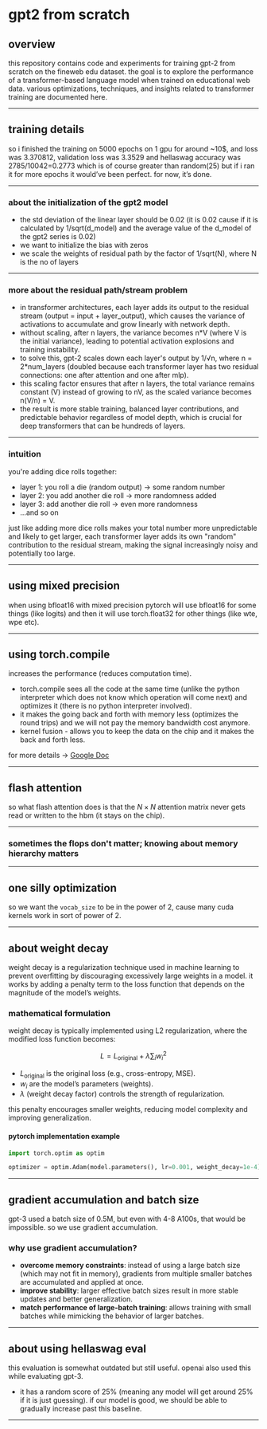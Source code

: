 # gpt2 from scratch 

## overview

this repository contains code and experiments for training gpt-2 from scratch on the fineweb edu dataset. the goal is to explore the performance of a transformer-based language model when trained on educational web data. various optimizations, techniques, and insights related to transformer training are documented here.

---

## training details

so i finished the training on 5000 epochs on 1 gpu for around ~10$, and loss was 3.370812, validation loss was 3.3529 and hellaswag accuracy was 2785/10042=0.2773 which is of course greater than random(25) but if i ran it for more epochs it would’ve been perfect. for now, it’s done.

---

### about the initialization of the gpt2 model
- the std deviation of the linear layer should be 0.02 (it is 0.02 cause if it is calculated by 1/sqrt(d_model) and the average value of the d_model of the gpt2 series is 0.02)
- we want to initialize the bias with zeros
- we scale the weights of residual path by the factor of 1/sqrt(N), where N is the no of layers

---

### more about the residual path/stream problem
- in transformer architectures, each layer adds its output to the residual stream (output = input + layer_output), which causes the variance of activations to accumulate and grow linearly with network depth.
- without scaling, after n layers, the variance becomes n*V (where V is the initial variance), leading to potential activation explosions and training instability.
- to solve this, gpt-2 scales down each layer's output by 1/√n, where n = 2*num_layers (doubled because each transformer layer has two residual connections: one after attention and one after mlp).
- this scaling factor ensures that after n layers, the total variance remains constant (V) instead of growing to nV, as the scaled variance becomes n(V/n) = V.
- the result is more stable training, balanced layer contributions, and predictable behavior regardless of model depth, which is crucial for deep transformers that can be hundreds of layers.

---

### intuition

you're adding dice rolls together:
- layer 1: you roll a die (random output) → some random number
- layer 2: you add another die roll → more randomness added
- layer 3: add another die roll → even more randomness
- ...and so on

just like adding more dice rolls makes your total number more unpredictable and likely to get larger, each transformer layer adds its own "random" contribution to the residual stream, making the signal increasingly noisy and potentially too large.

---

## using mixed precision

when using bfloat16 with mixed precision pytorch will use bfloat16 for some things (like logits) and then it will use torch.float32 for other things (like wte, wpe etc).

---

## using torch.compile

increases the performance (reduces computation time).

- torch.compile sees all the code at the same time (unlike the python interpreter which does not know which operation will come next) and optimizes it (there is no python interpreter involved).
- it makes the going back and forth with memory less (optimizes the round trips) and we will not pay the memory bandwidth cost anymore.
- kernel fusion - allows you to keep the data on the chip and it makes the back and forth less.

for more details → [Google Doc](https://docs.google.com/document/d/1y5CRfMLdwEoF1nTk9q8qEu1mgMUuUtvhklPKJ2emLU8/edit?tab=t.0)

---

## flash attention

so what flash attention does is that the $N \times N$ attention matrix never gets read or written to the hbm (it stays on the chip).

---

### sometimes the flops don't matter; knowing about memory hierarchy matters

---

## one silly optimization

so we want the `vocab_size` to be in the power of 2, cause many cuda kernels work in sort of power of 2.

---

## about weight decay

weight decay is a regularization technique used in machine learning to prevent overfitting by discouraging excessively large weights in a model. it works by adding a penalty term to the loss function that depends on the magnitude of the model’s weights.

### mathematical formulation

weight decay is typically implemented using L2 regularization, where the modified loss function becomes:

$$L = L_{\text{original}} + \lambda \sum_{i} w_i^2$$

- $L_{\text{original}}$ is the original loss (e.g., cross-entropy, MSE).
- $w_i$ are the model’s parameters (weights).
- $\lambda$ (weight decay factor) controls the strength of regularization.

this penalty encourages smaller weights, reducing model complexity and improving generalization.

#### pytorch implementation example

```python
import torch.optim as optim

optimizer = optim.Adam(model.parameters(), lr=0.001, weight_decay=1e-4)
```

---

## gradient accumulation and batch size

gpt-3 used a batch size of 0.5M, but even with 4-8 A100s, that would be impossible. so we use gradient accumulation.

### why use gradient accumulation?
- **overcome memory constraints**: instead of using a large batch size (which may not fit in memory), gradients from multiple smaller batches are accumulated and applied at once.
- **improve stability**: larger effective batch sizes result in more stable updates and better generalization.
- **match performance of large-batch training**: allows training with small batches while mimicking the behavior of larger batches.

---

## about using hellaswag eval

this evaluation is somewhat outdated but still useful. openai also used this while evaluating gpt-3.

- it has a random score of 25% (meaning any model will get around 25% if it is just guessing). if our model is good, we should be able to gradually increase past this baseline.

---